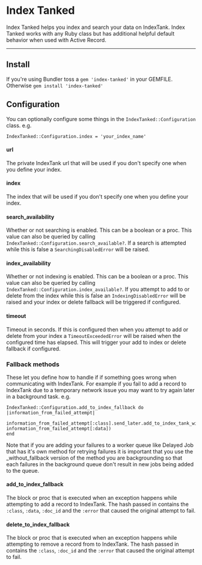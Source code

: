 Index Tanked
============

Index Tanked helps you index and search your data on IndexTank. Index Tanked works with any Ruby class but has additional helpful default behavior when used with Active Record.

***

Install
--------

If you're using Bundler toss a `gem 'index-tanked'` in your GEMFILE. Otherwise `gem install 'index-tanked'`

Configuration
-------------
You can optionally configure some things in the `IndexTanked::Configuration` class. e.g.

    IndexTanked::Configuration.index = 'your_index_name'

#### url
The private IndexTank url that will be used if you don't specify one when you define your index.

#### index
The index that will be used if you don't specify one when you define your index.

#### search_availability
Whether or not searching is enabled. This can be a boolean or a proc. This value can also be queried by calling `IndexTanked::Configuration.search_available?`. If a search is attempted while this is false a `SearchingDisabledError` will be raised.

#### index_availability
Whether or not indexing is enabled. This can be a boolean or a proc. This value can also be queried by calling `IndexTanked::Configuration.index_available?`. If you attempt to add to or delete from the index while this is false an `IndexingDisabledError` will be raised and your index or delete fallback will be triggered if configured.

#### timeout
Timeout in seconds. If this is configured then when you attempt to add or delete from your index a `TimeoutExceededError` will be raised when the configured time has elapsed. This will trigger your add to index or delete fallback if configured.

### Fallback methods
These let you define how to handle if if something goes wrong when communicating with IndexTank. For example if you fail to add a record to IndexTank due to a temporary network issue you may want to try again later in a background task. e.g.

    IndexTanked::Configuration.add_to_index_fallback do |information_from_failed_attempt|
        information_from_failed_attempt[:class].send_later.add_to_index_tank_without_fallback(information_from_failed_attempt[:doc_id], information_from_failed_attempt[:data])
    end

Note that if you are adding your failures to a worker queue like Delayed Job that has it's own method for retrying failures it is important that you use the _without_fallback version of the method you are backgrounding so that each failures in the background queue don't result in new jobs being added to the queue.

#### add_to_index_fallback
The block or proc that is executed when an exception happens while attempting to add a record to IndexTank. The hash passed in contains the `:class`, `:data`, `:doc_id` and the `:error` that caused the original attempt to fail.

#### delete_to_index_fallback
The block or proc that is executed when an exception happens while attempting to remove a record from to IndexTank. The hash passed in contains the `:class`, `:doc_id` and the `:error` that caused the original attempt to fail.

